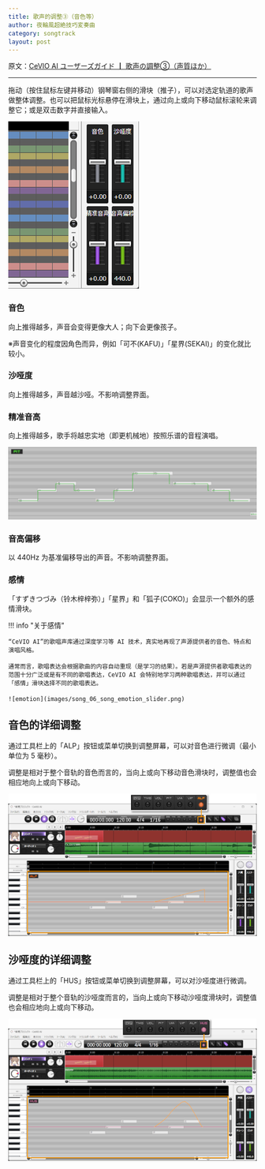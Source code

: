 ```yaml
---
title: 歌声的调整③（音色等）
author: 夜輪風超絶技巧変奏曲
category: songtrack
layout: post
---
```

原文：[CeVIO AI ユーザーズガイド ┃ 歌声の調整③（声質ほか）](https://cevio.jp/guide/cevio_ai/songtrack/song_06/)

---

拖动（按住鼠标左键并移动）钢琴窗右侧的滑块（推子），可以对选定轨道的歌声做整体调整。也可以把鼠标光标悬停在滑块上，通过向上或向下移动鼠标滚轮来调整它；或是双击数字并直接输入。

![alpha](images/song_06_V8.5_new3slider2.png)

### 音色

向上推得越多，声音会变得更像大人；向下会更像孩子。

※声音变化的程度因角色而异，例如「可不(KAFU)」「星界(SEKAI)」的变化就比较小。

### 沙哑度

向上推得越多，声音越沙哑。不影响调整界面。

### 精准音高

向上推得越多，歌手将越忠实地（即更机械地）按照乐谱的音程演唱。

![pitch](images/song_06_1.png)

### 音高偏移

以 440Hz 为基准偏移导出的声音。不影响调整界面。

### 感情

「すずきつづみ（铃木梓梓弥）」「星界」和「狐子(COKO)」会显示一个额外的感情滑块。

!!! info "关于感情"

    “CeVIO AI”的歌唱声库通过深度学习等 AI 技术，真实地再现了声源提供者的音色、特点和演唱风格。

    通常而言，歌唱表达会根据歌曲的内容自动重现（是学习的结果）。若是声源提供者歌唱表达的范围十分广泛或是有不同的歌唱表达，CeVIO AI 会特别地学习两种歌唱表达，并可以通过「感情」滑块选择不同的歌唱表达。

    ![emotion](images/song_06_song_emotion_slider.png)

## 音色的详细调整

通过工具栏上的「ALP」按钮或菜单切换到调整屏幕，可以对音色进行微调（最小单位为 5 毫秒）。

调整是相对于整个音轨的音色而言的，当向上或向下移动音色滑块时，调整值也会相应地向上或向下移动。

![finely adjust alpha](images/song_06_2.png)

## 沙哑度的详细调整

通过工具栏上的「HUS」按钮或菜单切换到调整屏幕，可以对沙哑度进行微调。

调整是相对于整个音轨的沙哑度而言的，当向上或向下移动沙哑度滑块时，调整值也会相应地向上或向下移动。

![finely adjust husky](images/song_06_3.png)
